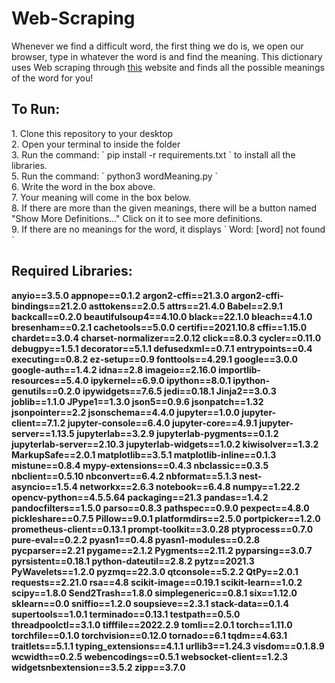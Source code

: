 # Web-Scraping

Whenever we find a difficult word, the first thing we do is, we open our browser, type in whatever the word is and find the meaning. This dictionary uses Web scraping through [this][1] website and finds all the possible meanings of the word for you!

<h2>To Run:</h2>
1. Clone this repository to your desktop <br>
2. Open your terminal to inside the folder<br>
3. Run the command: ` pip install -r requirements.txt ` to install all the libraries.<br>
5. Run the command: ` python3 wordMeaning.py `<br>
6. Write the word in the box above.<br>
7. Your meaning will come in the box below.<br>
8. If there are more than the given meanings, there will be a button named "Show More Definitions..." Click on it to see more definitions.<br>
9. If there are no meanings for the word, it displays ` Word: [word] not found `<br>

<b><h2>Required Libraries:</h2>
anyio==3.5.0
appnope==0.1.2
argon2-cffi==21.3.0
argon2-cffi-bindings==21.2.0
asttokens==2.0.5
attrs==21.4.0
Babel==2.9.1
backcall==0.2.0
beautifulsoup4==4.10.0
black==22.1.0
bleach==4.1.0
bresenham==0.2.1
cachetools==5.0.0
certifi==2021.10.8
cffi==1.15.0
chardet==3.0.4
charset-normalizer==2.0.12
click==8.0.3
cycler==0.11.0
debugpy==1.5.1
decorator==5.1.1
defusedxml==0.7.1
entrypoints==0.4
executing==0.8.2
ez-setup==0.9
fonttools==4.29.1
google==3.0.0
google-auth==1.4.2
idna==2.8
imageio==2.16.0
importlib-resources==5.4.0
ipykernel==6.9.0
ipython==8.0.1
ipython-genutils==0.2.0
ipywidgets==7.6.5
jedi==0.18.1
Jinja2==3.0.3
joblib==1.1.0
JPype1==1.3.0
json5==0.9.6
jsonpatch==1.32
jsonpointer==2.2
jsonschema==4.4.0
jupyter==1.0.0
jupyter-client==7.1.2
jupyter-console==6.4.0
jupyter-core==4.9.1
jupyter-server==1.13.5
jupyterlab==3.2.9
jupyterlab-pygments==0.1.2
jupyterlab-server==2.10.3
jupyterlab-widgets==1.0.2
kiwisolver==1.3.2
MarkupSafe==2.0.1
matplotlib==3.5.1
matplotlib-inline==0.1.3
mistune==0.8.4
mypy-extensions==0.4.3
nbclassic==0.3.5
nbclient==0.5.10
nbconvert==6.4.2
nbformat==5.1.3
nest-asyncio==1.5.4
networkx==2.6.3
notebook==6.4.8
numpy==1.22.2
opencv-python==4.5.5.64
packaging==21.3
pandas==1.4.2
pandocfilters==1.5.0
parso==0.8.3
pathspec==0.9.0
pexpect==4.8.0
pickleshare==0.7.5
Pillow==9.0.1
platformdirs==2.5.0
portpicker==1.2.0
prometheus-client==0.13.1
prompt-toolkit==3.0.28
ptyprocess==0.7.0
pure-eval==0.2.2
pyasn1==0.4.8
pyasn1-modules==0.2.8
pycparser==2.21
pygame==2.1.2
Pygments==2.11.2
pyparsing==3.0.7
pyrsistent==0.18.1
python-dateutil==2.8.2
pytz==2021.3
PyWavelets==1.2.0
pyzmq==22.3.0
qtconsole==5.2.2
QtPy==2.0.1
requests==2.21.0
rsa==4.8
scikit-image==0.19.1
scikit-learn==1.0.2
scipy==1.8.0
Send2Trash==1.8.0
simplegeneric==0.8.1
six==1.12.0
sklearn==0.0
sniffio==1.2.0
soupsieve==2.3.1
stack-data==0.1.4
supertools==1.0.1
terminado==0.13.1
testpath==0.5.0
threadpoolctl==3.1.0
tifffile==2022.2.9
tomli==2.0.1
torch==1.11.0
torchfile==0.1.0
torchvision==0.12.0
tornado==6.1
tqdm==4.63.1
traitlets==5.1.1
typing_extensions==4.1.1
urllib3==1.24.3
visdom==0.1.8.9
wcwidth==0.2.5
webencodings==0.5.1
websocket-client==1.2.3
widgetsnbextension==3.5.2
zipp==3.7.0
</b>

[1]: https://www.dictionary.com/browse/

